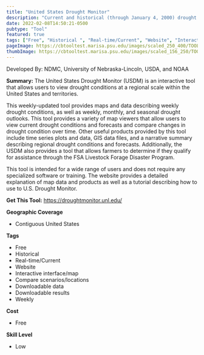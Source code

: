 ```yaml
---
title: "United States Drought Monitor"
description: "Current and historical (through January 4, 2000) drought comparison mapping tool of continental U.S., Alaska, Hawaii,  and territories"
date: 2022-02-08T14:50:21-0500
pubtype: "Tool"
featured: true
tags: ["Free", "Historical ", "Real-time/Current", "Website", "Interactive interface/map", "Compare scenarios/locations", "Downloadable data", "Downloadable results", "Weekly"]
pageImage: https://cbtooltest.marisa.psu.edu/images/scaled_250_400/TOOLID_44.0_ScreenCapture-1.png
thumbImage: https://cbtooltest.marisa.psu.edu/images/scaled_156_250/TOOLID_44.0_ScreenCapture-1.png
---
```

Developed By: NDMC, University of Nebraska-Lincoln, USDA, and NOAA

**Summary:** The United States Drought Monitor (USDM) is an interactive tool that allows users to view drought conditions at a regional scale within the United States and territories.

This weekly-updated tool provides maps and data describing weekly drought conditions, as well as weekly, monthly, and seasonal drought outlooks. This tool provides a variety of map viewers that allow users to view current drought conditions and forecasts and compare changes in drought condition over time. Other useful products provided by this tool include time series plots and data, GIS data files, and a narrative summary describing regional drought conditions and forecasts. Additionally, the USDM also provides a tool that allows farmers to determine if they qualify for assistance through the FSA Livestock Forage Disaster Program. 

This tool is intended for a wide range of users and does not require any specialized software or training. The website provides a detailed explanation of map data and products as well as a tutorial describing how to use to U.S. Drought Monitor. 

__**Get This Tool:**__ https://droughtmonitor.unl.edu/


__**Geographic Coverage**__
- Contiguous United States

__**Tags**__
-  Free
-  Historical 
-  Real-time/Current
-  Website
-  Interactive interface/map
-  Compare scenarios/locations
-  Downloadable data
-  Downloadable results
-  Weekly

__**Cost**__
- Free

__**Skill Level**__
- Low
